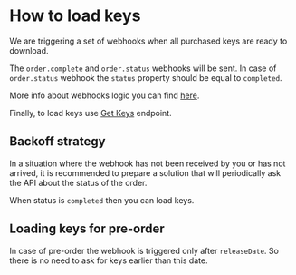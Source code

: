# How to load keys

We are triggering a set of webhooks when all purchased keys are ready to download.

The `order.complete` and `order.status` webhooks will be sent. In case of `order.status` webhook the `status` property should be equal to `completed`.

More info about webhooks logic you can find [here](Webhooks.md).

Finally, to load keys use [Get Keys](../api/order/v2/README.md#get-keys) endpoint.


## Backoff strategy

In a situation where the webhook has not been received by you or has not arrived, it is recommended to prepare a solution that will periodically ask the API about the status of the order.

When status is `completed` then you can load keys.


## Loading keys for pre-order

In case of pre-order the webhook is triggered only after `releaseDate`. So there is no need to ask for keys earlier than this date.
